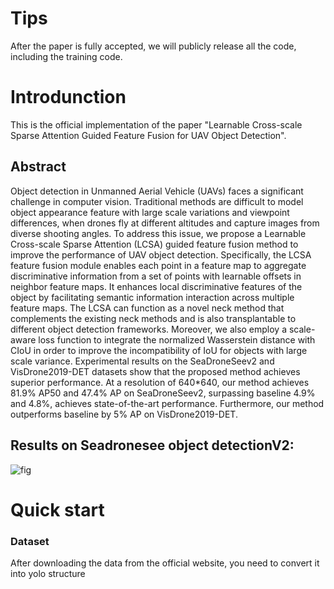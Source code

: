 
# Tips
After the paper is fully accepted, we will publicly release all the code, including the training code.

# Introdunction
This is the official implementation of the paper "Learnable Cross-scale Sparse Attention Guided Feature Fusion for UAV Object Detection".

## Abstract
Object detection in Unmanned Aerial Vehicle (UAVs) faces a significant challenge in computer vision. Traditional methods are difficult to model object appearance feature with large scale variations and viewpoint differences, when drones fly at different altitudes and capture images from diverse shooting angles. To address this issue, we propose a Learnable Cross-scale Sparse Attention (LCSA) guided  feature fusion method to improve the performance of UAV object detection. Specifically, the LCSA feature fusion module enables each point in a feature map to aggregate discriminative information from a set of points with learnable offsets in neighbor feature maps. It enhances local discriminative features of the object by facilitating semantic information interaction across multiple feature maps. The LCSA can function as a novel neck method that complements the existing neck methods and is also transplantable to different object detection frameworks. Moreover, we also employ a scale-aware loss function to integrate the normalized Wasserstein distance with CIoU in order to improve the incompatibility of IoU for objects with large scale variance. Experimental results on the SeaDroneSeev2 and VisDrone2019-DET datasets show that the proposed method achieves superior performance. 
At a resolution of 640*640, our method achieves 81.9% AP50 and 47.4% AP on SeaDroneSeev2, surpassing baseline 4.9% and 4.8%, achieves state-of-the-art performance. Furthermore, our method outperforms baseline by 5% AP on VisDrone2019-DET.


## Results on Seadronesee object detectionV2:

![fig](images/result.png)

# Quick start

### Dataset
After downloading the data from the official website, you need to convert it into yolo structure







